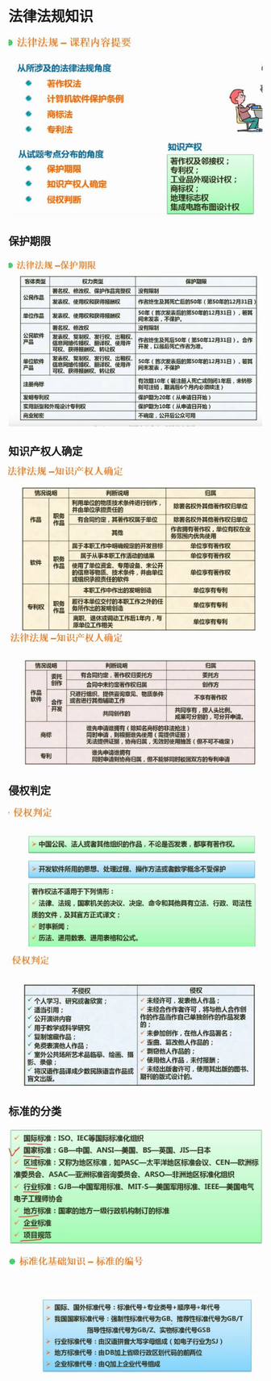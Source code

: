 # 法律法规知识
![](_v_images/20210322224819402_29180.png)
## 保护期限
![](_v_images/20210322225146923_18959.png)

## 知识产权人确定
![](_v_images/20210322225610290_29453.png)
![](_v_images/20210322225856586_1440.png)

## 侵权判定
![](_v_images/20210322230320257_435.png)

![](_v_images/20210322230701658_7370.png)

## 标准的分类
![](_v_images/20210322231039594_23943.png)

![](_v_images/20210322231150820_25977.png)